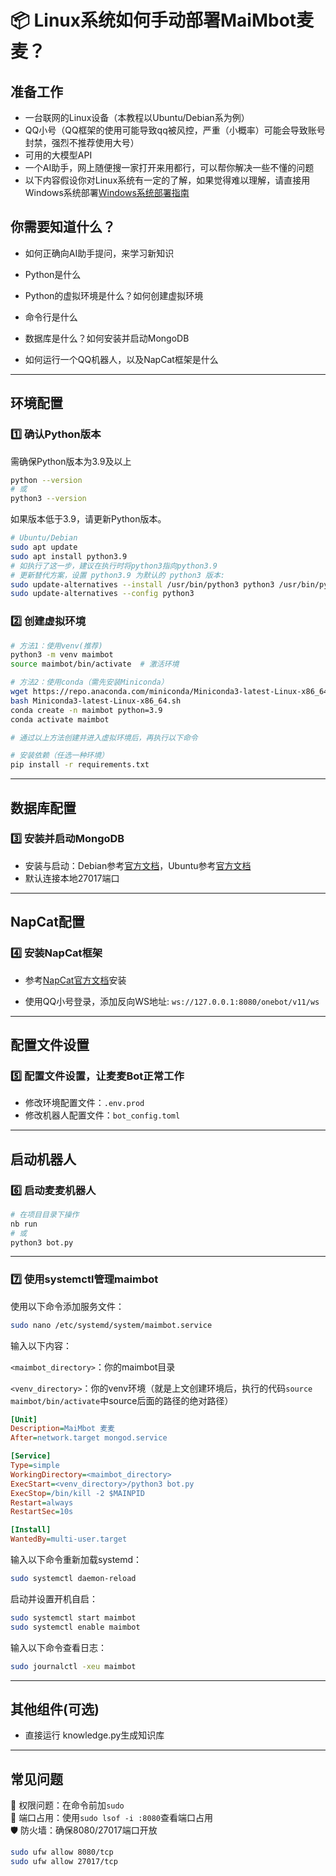 # 📦 Linux系统如何手动部署MaiMbot麦麦？

## 准备工作

- 一台联网的Linux设备（本教程以Ubuntu/Debian系为例）
- QQ小号（QQ框架的使用可能导致qq被风控，严重（小概率）可能会导致账号封禁，强烈不推荐使用大号）
- 可用的大模型API
- 一个AI助手，网上随便搜一家打开来用都行，可以帮你解决一些不懂的问题
- 以下内容假设你对Linux系统有一定的了解，如果觉得难以理解，请直接用Windows系统部署[Windows系统部署指南](./manual_deploy_windows.md)

## 你需要知道什么？

- 如何正确向AI助手提问，来学习新知识

- Python是什么

- Python的虚拟环境是什么？如何创建虚拟环境

- 命令行是什么

- 数据库是什么？如何安装并启动MongoDB

- 如何运行一个QQ机器人，以及NapCat框架是什么

---

## 环境配置

### 1️⃣ **确认Python版本**

需确保Python版本为3.9及以上

```bash
python --version
# 或
python3 --version
```

如果版本低于3.9，请更新Python版本。

```bash
# Ubuntu/Debian
sudo apt update
sudo apt install python3.9
# 如执行了这一步，建议在执行时将python3指向python3.9
# 更新替代方案，设置 python3.9 为默认的 python3 版本:
sudo update-alternatives --install /usr/bin/python3 python3 /usr/bin/python3.9 1
sudo update-alternatives --config python3
```

### 2️⃣ **创建虚拟环境**

```bash
# 方法1：使用venv(推荐)
python3 -m venv maimbot
source maimbot/bin/activate  # 激活环境

# 方法2：使用conda（需先安装Miniconda）
wget https://repo.anaconda.com/miniconda/Miniconda3-latest-Linux-x86_64.sh
bash Miniconda3-latest-Linux-x86_64.sh
conda create -n maimbot python=3.9
conda activate maimbot

# 通过以上方法创建并进入虚拟环境后，再执行以下命令

# 安装依赖（任选一种环境）
pip install -r requirements.txt
```

---

## 数据库配置

### 3️⃣ **安装并启动MongoDB**

- 安装与启动：Debian参考[官方文档](https://docs.mongodb.com/manual/tutorial/install-mongodb-on-debian/)，Ubuntu参考[官方文档](https://docs.mongodb.com/manual/tutorial/install-mongodb-on-ubuntu/)
- 默认连接本地27017端口

---

## NapCat配置

### 4️⃣ **安装NapCat框架**

- 参考[NapCat官方文档](https://www.napcat.wiki/guide/boot/Shell#napcat-installer-linux%E4%B8%80%E9%94%AE%E4%BD%BF%E7%94%A8%E8%84%9A%E6%9C%AC-%E6%94%AF%E6%8C%81ubuntu-20-debian-10-centos9)安装

-  使用QQ小号登录，添加反向WS地址: `ws://127.0.0.1:8080/onebot/v11/ws`

---

## 配置文件设置

### 5️⃣ **配置文件设置，让麦麦Bot正常工作**

- 修改环境配置文件：`.env.prod`
- 修改机器人配置文件：`bot_config.toml`

---

## 启动机器人

### 6️⃣ **启动麦麦机器人**

```bash
# 在项目目录下操作
nb run
# 或
python3 bot.py
```

---

### 7️⃣ **使用systemctl管理maimbot**

使用以下命令添加服务文件：

```bash
sudo nano /etc/systemd/system/maimbot.service
```

输入以下内容：

`<maimbot_directory>`：你的maimbot目录

`<venv_directory>`：你的venv环境（就是上文创建环境后，执行的代码`source maimbot/bin/activate`中source后面的路径的绝对路径）

```ini
[Unit]
Description=MaiMbot 麦麦
After=network.target mongod.service

[Service]
Type=simple
WorkingDirectory=<maimbot_directory>
ExecStart=<venv_directory>/python3 bot.py
ExecStop=/bin/kill -2 $MAINPID
Restart=always
RestartSec=10s

[Install]
WantedBy=multi-user.target
```

输入以下命令重新加载systemd：

```bash
sudo systemctl daemon-reload
```

启动并设置开机自启：

```bash
sudo systemctl start maimbot
sudo systemctl enable maimbot
```

输入以下命令查看日志：

```bash
sudo journalctl -xeu maimbot
```

---

## **其他组件(可选)**

- 直接运行 knowledge.py生成知识库

---

## 常见问题

🔧 权限问题：在命令前加`sudo`  
🔌 端口占用：使用`sudo lsof -i :8080`查看端口占用  
🛡️ 防火墙：确保8080/27017端口开放  

```bash
sudo ufw allow 8080/tcp
sudo ufw allow 27017/tcp
```